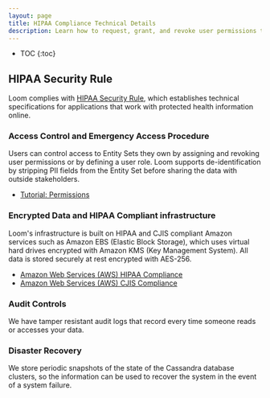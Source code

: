 ```yaml
---
layout: page
title: HIPAA Compliance Technical Details
description: Learn how to request, grant, and revoke user permissions to your dataset. Simplify user permissions with roles.
---
```


* TOC
{:toc}

## HIPAA Security Rule

Loom complies with [HIPAA Security Rule](https://www.hhs.gov/sites/default/files/ocr/privacy/hipaa/administrative/securityrule/techsafeguards.pdf), which establishes technical specifications for applications that work with protected health information online.

### Access Control and Emergency Access Procedure

Users can control access to Entity Sets they own by assigning and revoking user permissions or by defining a user role. Loom supports de-identification by stripping PII fields from the Entity Set before sharing the data with outside stakeholders.

* [Tutorial: Permissions](/guides/permissions/)

### Encrypted Data and HIPAA Compliant infrastructure

Loom's infrastructure is built on HIPAA and CJIS compliant Amazon services such as Amazon EBS (Elastic Block Storage), which uses virtual hard drives encrypted with Amazon KMS (Key Management System). All data is stored securely at rest encrypted with AES-256.

* [Amazon Web Services (AWS) HIPAA Compliance](https://aws.amazon.com/compliance/hipaa-compliance/)
* [Amazon Web Services (AWS) CJIS Compliance](https://aws.amazon.com/compliance/cjis/)

### Audit Controls

We have tamper resistant audit logs that record every time someone reads or accesses your data.

### Disaster Recovery

We store periodic snapshots of the state of the Cassandra database clusters, so the information can be used to recover the system in the event of a system failure.
